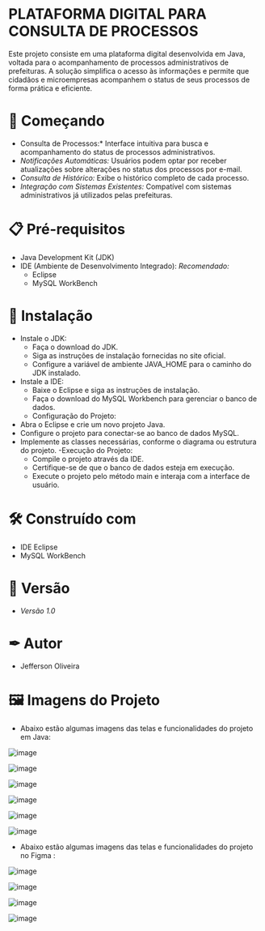 # PLATAFORMA DIGITAL PARA CONSULTA DE PROCESSOS

Este projeto consiste em uma plataforma digital desenvolvida em Java, voltada para o acompanhamento de processos administrativos de prefeituras. A solução simplifica o acesso às informações e permite que cidadãos e microempresas acompanhem o status de seus processos de forma prática e eficiente. 

# 🚀 Começando 

- Consulta de Processos:* Interface intuitiva para busca e acompanhamento do status de processos administrativos.
- *Notificações Automáticas:* Usuários podem optar por receber atualizações sobre alterações no status dos processos por e-mail.
- *Consulta de Histórico:* Exibe o histórico completo de cada processo.
- *Integração com Sistemas Existentes:* Compatível com sistemas administrativos já utilizados pelas prefeituras.
                   
 # 📋 Pré-requisitos 
 
 - Java Development Kit (JDK)
 -  IDE (Ambiente de Desenvolvimento Integrado):
     *Recomendado:*
    - Eclipse
    - MySQL WorkBench
   
# 🔧 Instalação 

- Instale o JDK:
    - Faça o download do JDK.
    - Siga as instruções de instalação fornecidas no site oficial.
    - Configure a variável de ambiente JAVA_HOME para o caminho do JDK instalado.
- Instale a IDE:
    - Baixe o Eclipse e siga as instruções de instalação.
    - Faça o download do MySQL Workbench para gerenciar o banco de dados.
    - Configuração do Projeto:
- Abra o Eclipse e crie um novo projeto Java.
- Configure o projeto para conectar-se ao banco de dados MySQL.
- Implemente as classes necessárias, conforme o diagrama ou estrutura do projeto.
-Execução do Projeto:
    - Compile o projeto através da IDE.
    - Certifique-se de que o banco de dados esteja em execução.
    - Execute o projeto pelo método main e interaja com a interface de usuário.

# 🛠 Construído com 

- IDE Eclipse
- MySQL WorkBench
  
# 📌 Versão

- *Versão 1.0*
  
# ✒ Autor 

- Jefferson Oliveira
  
# 🖼️ Imagens do Projeto

- Abaixo estão algumas imagens das telas e funcionalidades do projeto em Java:
  
![image](https://github.com/user-attachments/assets/e307e1e7-ee14-4f39-9825-b2a89924057e)

![image](https://github.com/user-attachments/assets/3c392037-0a6a-4fef-acf1-0894ad69e1c3)

![image](https://github.com/user-attachments/assets/4a90767e-9ea3-4a01-bdf8-ad05f368c93f)

![image](https://github.com/user-attachments/assets/02e3271d-204f-4ac0-96dc-68198ca27bad)

![image](https://github.com/user-attachments/assets/45d75f97-370a-4b18-9e44-13279cd5ff7f)

![image](https://github.com/user-attachments/assets/a50097d0-d2f3-475b-8df6-2aac10cf4398)

- Abaixo estão algumas imagens das telas e funcionalidades do projeto no Figma :
  
![image](https://github.com/user-attachments/assets/44196d15-c3dd-4e45-9ce8-45d5d84fe795)

![image](https://github.com/user-attachments/assets/d445fa5a-15c2-48e7-aac0-5f86ad80b581)

![image](https://github.com/user-attachments/assets/2320b760-4ebf-4310-9f7a-a4bc6a6c6fb0)

![image](https://github.com/user-attachments/assets/7f6abd1f-50c7-40be-b9fe-31a3f3558e47)


